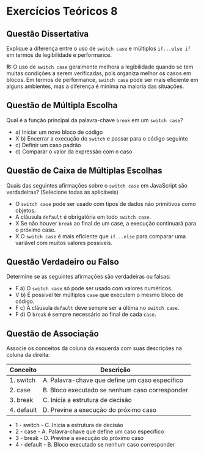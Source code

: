# Exercícios Teóricos 8

## Questão Dissertativa

Explique a diferença entre o uso de `switch case` e múltiplos `if...else if` em termos de legibilidade e performance.

**R:** O uso de `switch case` geralmente melhora a legibilidade quando se tem muitas condições a serem verificadas, pois organiza melhor os casos em blocos. Em termos de performance, `switch case` pode ser mais eficiente em alguns ambientes, mas a diferença é mínima na maioria das situações.

## Questão de Múltipla Escolha

Qual é a função principal da palavra-chave `break` em um `switch case`?

- a) Iniciar um novo bloco de código
- X b) Encerrar a execução do `switch` e passar para o código seguinte
- c) Definir um caso padrão
- d) Comparar o valor da expressão com o caso

## Questão de Caixa de Múltiplas Escolhas

Quais das seguintes afirmações sobre o `switch case` em JavaScript são verdadeiras? (Selecione todas as aplicáveis)

- O `switch case` pode ser usado com tipos de dados não primitivos como objetos.
- A cláusula `default` é obrigatória em todo `switch case`.
- X Se não houver `break` ao final de um case, a execução continuará para o próximo case.
- X O `switch case` é mais eficiente que `if...else` para comparar uma variável com muitos valores possíveis.

## Questão Verdadeiro ou Falso

Determine se as seguintes afirmações são verdadeiras ou falsas:

- F a) O `switch case` só pode ser usado com valores numéricos.
- V b) É possível ter múltiplos `case` que executem o mesmo bloco de código.
- F c) A cláusula `default` deve sempre ser a última no `switch case`.
- F d) O `break` é sempre necessário ao final de cada `case`.

## Questão de Associação

Associe os conceitos da coluna da esquerda com suas descrições na coluna da direita:

| Conceito | Descrição                                                  |
|----------|-----------------------------------------------------------|
| 1. switch | A. Palavra-chave que define um caso específico            |
| 2. case   | B. Bloco executado se nenhum caso corresponder            |
| 3. break  | C. Inicia a estrutura de decisão                           |
| 4. default| D. Previne a execução do próximo caso                     |

- 1 - switch - C. Inicia a estrutura de decisão
- 2 - case - A. Palavra-chave que define um caso específico
- 3 - break - D. Previne a execução do próximo caso
- 4 - default - B. Bloco executado se nenhum caso corresponder
